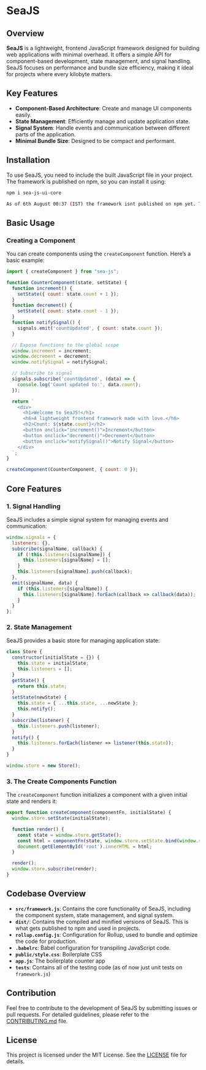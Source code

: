 # SeaJS

## Overview

**SeaJS** is a lightweight, frontend JavaScript framework designed for building web applications with minimal overhead. It offers a simple API for component-based development, state management, and signal handling. SeaJS focuses on performance and bundle size efficiency, making it ideal for projects where every kilobyte matters.

## Key Features

- **Component-Based Architecture**: Create and manage UI components easily.
- **State Management**: Efficiently manage and update application state.
- **Signal System**: Handle events and communication between different parts of the application.
- **Minimal Bundle Size**: Designed to be compact and performant.

## Installation

To use SeaJS, you need to include the built JavaScript file in your project. The framework is published on npm, so you can install it using:

```sh
npm i sea-js-ui-core
```

```sh
As of 6th August 00:37 (IST) the framework isnt published on npm yet. That would be happening before 14th. Until then just fork and clone the repo, and hit npm i to install the dev dependencies and then use npm link to try it out.
```

## Basic Usage

### **Creating a Component**

You can create components using the `createComponent` function. Here’s a basic example:

```javascript
import { createComponent } from "sea-js";

function CounterComponent(state, setState) {
  function increment() {
    setState({ count: state.count + 1 });
  }
  function decrement() {
    setState({ count: state.count - 1 });
  }
  function notifySignal() {
    signals.emit('countUpdated', { count: state.count });
  }

  // Expose functions to the global scope
  window.increment = increment;
  window.decrement = decrement;
  window.notifySignal = notifySignal;

  // Subscribe to signal
  signals.subscribe('countUpdated', (data) => {
    console.log('Count updated to:', data.count);
  });

  return `
    <div>
      <h1>Welcome to SeaJS!</h1>
      <h6>A lightweight frontend framework made with love.</h6>
      <h2>Count: ${state.count}</h2>
      <button onclick="increment()">Increment</button>
      <button onclick="decrement()">Decrement</button>
      <button onclick="notifySignal()">Notify Signal</button>
    </div>
  `;
}

createComponent(CounterComponent, { count: 0 });
```
## Core Features

### 1. **Signal Handling**

SeaJS includes a simple signal system for managing events and communication:

```javascript
window.signals = {
  listeners: {},
  subscribe(signalName, callback) {
    if (!this.listeners[signalName]) {
      this.listeners[signalName] = [];
    }
    this.listeners[signalName].push(callback);
  },
  emit(signalName, data) {
    if (this.listeners[signalName]) {
      this.listeners[signalName].forEach(callback => callback(data));
    }
  }
};
```

### 2. **State Management**

SeaJS provides a basic store for managing application state:

```javascript
class Store {
  constructor(initialState = {}) {
    this.state = initialState;
    this.listeners = [];
  }
  getState() {
    return this.state;
  }
  setState(newState) {
    this.state = { ...this.state, ...newState };
    this.notify();
  }
  subscribe(listener) {
    this.listeners.push(listener);
  }
  notify() {
    this.listeners.forEach(listener => listener(this.state));
  }
}

window.store = new Store();
```

### 3. **The Create Components Function**

The `createComponent` function initializes a component with a given initial state and renders it:

```javascript
export function createComponent(componentFn, initialState) {
  window.store.setState(initialState);

  function render() {
    const state = window.store.getState();
    const html = componentFn(state, window.store.setState.bind(window.store));
    document.getElementById('root').innerHTML = html;
  }

  render();
  window.store.subscribe(render);
}
```

## Codebase Overview

- **`src/framework.js`**: Contains the core functionality of SeaJS, including the component system, state management, and signal system.
- **`dist/`**: Contains the compiled and minified versions of SeaJS. This is what gets published to npm and used in projects.
- **`rollup.config.js`**: Configuration for Rollup, used to bundle and optimize the code for production.
- **`.babelrc`**: Babel configuration for transpiling JavaScript code.
- **`public/style.css`**: Boilerplate CSS
- **`app.js`**: The boilerplate counter app
- **`tests`**: Contains all of the testing code (as of now just unit tests on `framework.js`)

## Contribution

Feel free to contribute to the development of SeaJS by submitting issues or pull requests. For detailed guidelines, please refer to the [CONTRIBUTING.md](#contributing.md) file.

## License

This project is licensed under the MIT License. See the [LICENSE](#license) file for details.